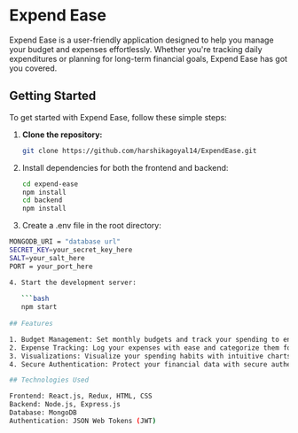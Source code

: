 # Expend Ease

Expend Ease is a user-friendly application designed to help you manage your budget and expenses effortlessly. Whether you're tracking daily expenditures or planning for long-term financial goals, Expend Ease has got you covered.

## Getting Started

To get started with Expend Ease, follow these simple steps:

1. **Clone the repository:**

   ```bash
   git clone https://github.com/harshikagoyal14/ExpendEase.git

2. Install dependencies for both the frontend and backend:

   ```bash
   cd expend-ease
   npm install
   cd backend
   npm install

3. Create a .env file in the root directory:

```bash
MONGODB_URI = "database url"
SECRET_KEY=your_secret_key_here
SALT=your_salt_here
PORT = your_port_here

4. Start the development server:
   
   ```bash
   npm start
   
## Features

1. Budget Management: Set monthly budgets and track your spending to ensure you stay within your financial limits.
2. Expense Tracking: Log your expenses with ease and categorize them for better organization.
3. Visualizations: Visualize your spending habits with intuitive charts and graphs.
4. Secure Authentication: Protect your financial data with secure authentication mechanisms.

## Technologies Used

Frontend: React.js, Redux, HTML, CSS
Backend: Node.js, Express.js
Database: MongoDB
Authentication: JSON Web Tokens (JWT)




